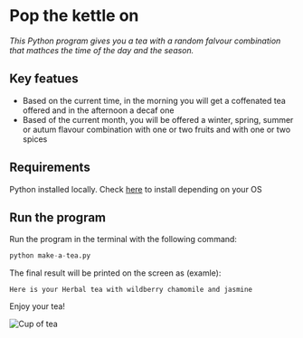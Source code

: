 # Pop the kettle on

*This Python program gives you a tea with a random falvour combination that mathces the time of the day and the season.*

## Key featues

- Based on the current time, in the morning you will get a coffenated tea offered and in the afternoon a decaf one
- Based of the current month, you will be offered a winter, spring, summer or autum flavour combination with one or two fruits and with one or two spices

## Requirements

Python installed locally. Check [here](https://www.python.org/downloads/) to install depending on your OS

## Run the program

Run the program in the terminal with the following command:

```python
python make-a-tea.py
```

The final result will be printed on the screen as (examle):

```text
Here is your Herbal tea with wildberry chamomile and jasmine 
```

Enjoy your tea!

![Cup of tea](https://res.cloudinary.com/mosaic-wellness/image/upload/f_auto,w_1000,c_limit/v1645021053/BW%20BLOG/Untitled-design---2022-02-16T194724.132_11zon.jpg)
